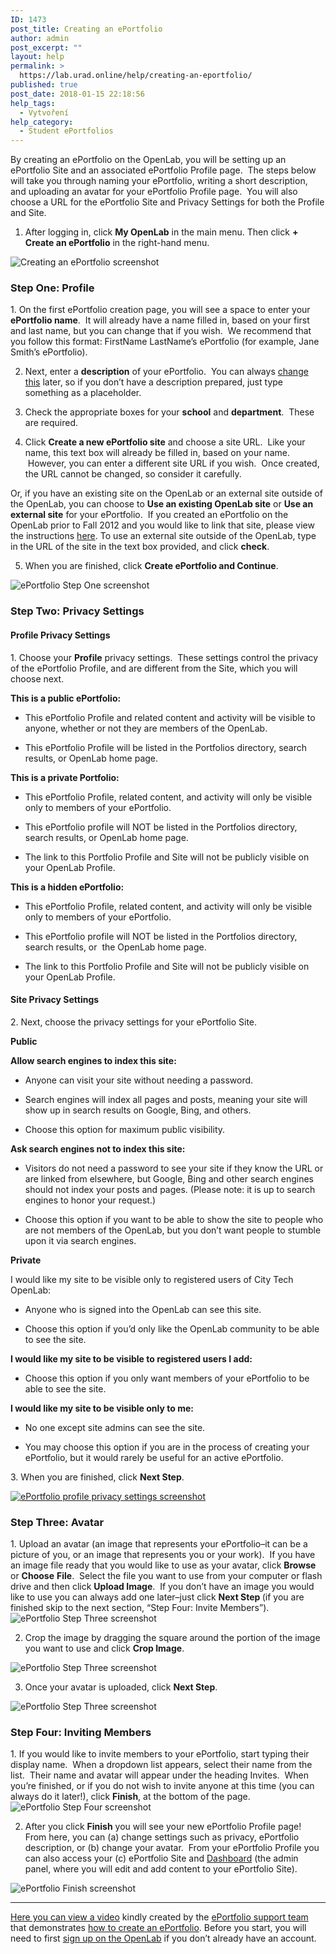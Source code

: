 ```yaml
---
ID: 1473
post_title: Creating an ePortfolio
author: admin
post_excerpt: ""
layout: help
permalink: >
  https://lab.urad.online/help/creating-an-eportfolio/
published: true
post_date: 2018-01-15 22:18:56
help_tags:
  - Vytvoření
help_category:
  - Student ePortfolios
---
```

By creating an ePortfolio on the OpenLab, you will be setting up an ePortfolio Site and an associated ePortfolio Profile page.  The steps below will take you through naming your ePortfolio, writing a short description, and uploading an avatar for your ePortfolio Profile page.  You will also choose a URL for the ePortfolio Site and Privacy Settings for both the Profile and Site.

1. After logging in, click <strong>My OpenLab</strong> in the main menu. Then click <strong>+ Create an ePortfolio</strong> in the right-hand menu.

<img class="alignnone wp-image-36734 size-full" src="https://openlab.citytech.cuny.edu/wp-content/uploads/2013/01/Creating_ePortfolio_1_v2.png" alt="Creating an ePortfolio screenshot" />
<h3>Step One: Profile</h3>
1. On the first ePortfolio creation page, you will see a space to enter your <strong>ePortfolio name</strong>.  It will already have a name filled in, based on your first and last name, but you can change that if you wish.  We recommend that you follow this format: FirstName LastName’s ePortfolio (for example, Jane Smith’s ePortfolio).

2. Next, enter a <strong>description</strong> of your ePortfolio.  You can always <a title="Changing privacy and other settings on an ePortfolio" href="https://lab.urad.online/help/changing-privacy-and-other-settings-on-an-eportfolio/">change this</a> later, so if you don’t have a description prepared, just type something as a placeholder.

3. Check the appropriate boxes for your <strong>school</strong> and <strong>department</strong>.  These are required.

4. Click <strong>Create a new ePortfolio site</strong> and choose a site URL.  Like your name, this text box will already be filled in, based on your name.  However, you can enter a different site URL if you wish.  Once created, the URL cannot be changed, so consider it carefully.

Or, if you have an existing site on the OpenLab or an external site outside of the OpenLab, you can choose to <strong>Use an existing OpenLab site</strong> or <strong>Use an external site</strong> for your ePortfolio.  If you created an ePortfolio on the OpenLab prior to Fall 2012 and you would like to link that site, please view the instructions <a title="Linking to an existing ePortfolio Site" href="https://lab.urad.online/help/linking-to-an-existing-eportfolio-site/">here</a>. To use an external site outside of the OpenLab, type in the URL of the site in the text box provided, and click <strong>check</strong>.

5. When you are finished, click <strong>Create ePortfolio and Continue</strong>.

<img class="alignnone wp-image-36736 size-full" src="https://openlab.citytech.cuny.edu/wp-content/uploads/2013/01/Creating_ePortfolio_2_v2.png" alt="ePortfolio Step One screenshot" />
<h3>Step Two: Privacy Settings</h3>
<h4>Profile Privacy Settings</h4>
1. Choose your <strong>Profile</strong> privacy settings.  These settings control the privacy of the ePortfolio Profile, and are different from the Site, which you will choose next.
<p dir="ltr"><strong>This is a public ePortfolio:</strong></p>

<ul>
 	<li>
<p dir="ltr">This ePortfolio Profile and related content and activity will be visible to anyone, whether or not they are members of the OpenLab.</p>
</li>
 	<li>
<p dir="ltr">This ePortfolio Profile will be listed in the Portfolios directory, search results, or OpenLab home page.</p>
</li>
</ul>
<p dir="ltr"><strong>This is a private Portfolio:</strong></p>

<ul>
 	<li>
<p dir="ltr">This ePortfolio Profile, related content, and activity will only be visible only to members of your ePortfolio.</p>
</li>
 	<li>
<p dir="ltr">This ePortfolio profile will NOT be listed in the Portfolios directory, search results, or OpenLab home page.</p>
</li>
 	<li>
<p dir="ltr">The link to this Portfolio Profile and Site will not be publicly visible on your OpenLab Profile.</p>
</li>
</ul>
<p dir="ltr"><strong>This is a hidden ePortfolio:</strong></p>

<ul>
 	<li>
<p dir="ltr">This ePortfolio Profile, related content, and activity will only be visible only to members of your ePortfolio.</p>
</li>
 	<li>
<p dir="ltr">This ePortfolio profile will NOT be listed in the Portfolios directory, search results, or  the OpenLab home page.</p>
</li>
 	<li>
<p dir="ltr">The link to this Portfolio Profile and Site will not be publicly visible on your OpenLab Profile.</p>
</li>
</ul>
<h4>Site Privacy Settings</h4>
2. Next, choose the privacy settings for your ePortfolio Site.
<p dir="ltr"><strong>Public</strong></p>
<p dir="ltr"><strong>Allow search engines to index this site:</strong></p>

<ul>
 	<li>
<p dir="ltr">Anyone can visit your site without needing a password.</p>
</li>
 	<li>
<p dir="ltr">Search engines will index all pages and posts, meaning your site will show up in search results on Google, Bing, and others.</p>
</li>
 	<li>
<p dir="ltr">Choose this option for maximum public visibility.</p>
</li>
</ul>
<p dir="ltr"><strong>Ask search engines not to index this site:</strong></p>

<ul>
 	<li>
<p dir="ltr">Visitors do not need a password to see your site if they know the URL or are linked from elsewhere, but Google, Bing and other search engines should not index your posts and pages. (Please note: it is up to search engines to honor your request.)</p>
</li>
 	<li>
<p dir="ltr">Choose this option if you want to be able to show the site to people who are not members of the OpenLab, but you don’t want people to stumble upon it via search engines.</p>
</li>
</ul>
<p dir="ltr"><strong>Private</strong></p>
<p dir="ltr">I would like my site to be visible only to registered users of City Tech OpenLab:</p>

<ul>
 	<li>
<p dir="ltr">Anyone who is signed into the OpenLab can see this site.</p>
</li>
 	<li>
<p dir="ltr">Choose this option if you’d only like the OpenLab community to be able to see the site.</p>
</li>
</ul>
<p dir="ltr"><strong>I would like my site to be visible to registered users I add:</strong></p>

<ul>
 	<li>
<p dir="ltr">Choose this option if you only want members of your ePortfolio to be able to see the site.</p>
</li>
</ul>
<p dir="ltr"><strong>I would like my site to be visible only to me:</strong></p>

<ul>
 	<li>
<p dir="ltr">No one except site admins can see the site.</p>
</li>
 	<li>
<p dir="ltr">You may choose this option if you are in the process of creating your ePortfolio, but it would rarely be useful for an active ePortfolio.</p>
</li>
</ul>
3. When you are finished, click <strong>Next Step</strong>.

<a href="https://lab.urad.online/wp-content/uploads/2013/01/Creating_ePortfolio_3_v2.png"><img class="alignnone wp-image-36738 size-full" src="https://openlab.citytech.cuny.edu/wp-content/uploads/2013/01/Creating_ePortfolio_3_v2.png" alt="ePortfolio profile privacy settings screenshot" /></a>
<h3>Step Three: Avatar</h3>
1. Upload an avatar (an image that represents your ePortfolio–it can be a picture of you, or an image that represents you or your work).  If you have an image file ready that you would like to use as your avatar, click <strong>Browse</strong> or <strong>Choose</strong> <strong>File</strong>.  Select the file you want to use from your computer or flash drive and then click <strong>Upload Image</strong>.  If you don’t have an image you would like to use you can always add one later–just click <strong>Next Step </strong>(if you are finished skip to the next section, “Step Four: Invite Members”).

<img class="alignnone wp-image-36740 size-full" src="https://openlab.citytech.cuny.edu/wp-content/uploads/2013/01/Creating_ePortfolio_4_v2.png" alt="ePortfolio Step Three screenshot" />

2. Crop the image by dragging the square around the portion of the image you want to use and click <strong>Crop Image</strong>.

<img class="alignnone wp-image-36741 size-full" src="https://openlab.citytech.cuny.edu/wp-content/uploads/2013/01/Creating_ePortfolio_5_v2.png" alt="ePortfolio Step Three screenshot" />

3. Once your avatar is uploaded, click <strong>Next Step</strong>.

<img class="alignnone wp-image-36742 size-full" src="https://openlab.citytech.cuny.edu/wp-content/uploads/2013/01/Creating_ePortfolio_6_v2.png" alt="ePortfolio Step Three screenshot" />
<h3>Step Four: Inviting Members</h3>
1. If you would like to invite members to your ePortfolio, start typing their display name.  When a dropdown list appears, select their name from the list.  Their name and avatar will appear under the heading Invites.  When you’re finished, or if you do not wish to invite anyone at this time (you can always do it later!), click <strong>Finish</strong>, at the bottom of the page.

<img class="alignnone wp-image-36743 size-full" src="https://openlab.citytech.cuny.edu/wp-content/uploads/2013/01/Creating_ePortfolio_7_v2.png" alt="ePortfolio Step Four screenshot" />

2. After you click <strong>Finish</strong> you will see your new ePortfolio Profile page!  From here, you can (a) change settings such as privacy, ePortfolio description, or (b) change your avatar.  From your ePortfolio Profile you can also access your (c) ePortfolio Site and <a title="What is the Site Dashboard?" href="https://lab.urad.online/help/what-is-the-site-dashboard/">Dashboard</a> (the admin panel, where you will edit and add content to your ePortfolio Site).

<img class="alignnone wp-image-36744 size-full" src="https://openlab.citytech.cuny.edu/wp-content/uploads/2013/01/Creating_ePortfolio_8_v2.png" alt="ePortfolio Finish screenshot" />

_____________

<a href="http://websupport1.citytech.cuny.edu/eportfolio_student_videos/CreateEPortfolio/CreateEPortfolio.html">Here you can view a video</a> kindly created by the <a href="http://websupport1.citytech.cuny.edu/eportfolio.html">ePortfolio support team</a> that demonstrates <a href="http://websupport1.citytech.cuny.edu/eportfolio_student_videos/CreateEPortfolio/CreateEPortfolio.html">how to create an ePortfolio</a>. Before you start, you will need to first <a title="Signing up on the Openlab" href="https://lab.urad.online/help/signing-up-on-the-openlab/">sign up on the OpenLab</a> if you don’t already have an account.